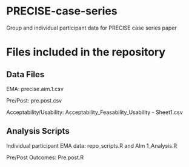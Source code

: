 # PRECISE-case-series
Group and individual participant data for PRECISE case series paper

# Files included in the repository

## Data Files
EMA: precise.aim.1.csv

Pre/Post: pre.post.csv

Acceptability/Usability: Acceptability_Feasability_Usability - Sheet1.csv

## Analysis Scripts
Individual participant EMA data: repo_scripts.R and AIm 1_Analysis.R

Pre/Post Outcomes: Pre.post.R 


